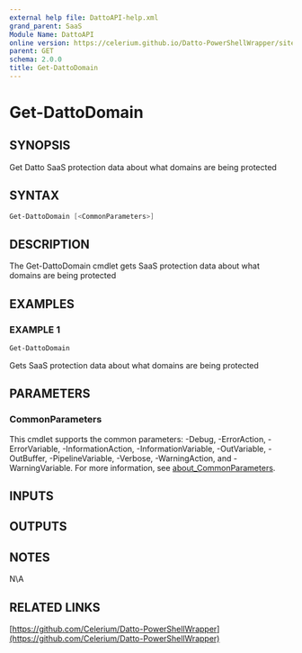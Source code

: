 ```yaml
---
external help file: DattoAPI-help.xml
grand_parent: SaaS
Module Name: DattoAPI
online version: https://celerium.github.io/Datto-PowerShellWrapper/site/SaaS/Get-DattoDomain.html
parent: GET
schema: 2.0.0
title: Get-DattoDomain
---
```


# Get-DattoDomain

## SYNOPSIS
Get Datto SaaS protection data about what domains are being protected

## SYNTAX

```powershell
Get-DattoDomain [<CommonParameters>]
```

## DESCRIPTION
The Get-DattoDomain cmdlet gets SaaS protection data
about what domains are being protected

## EXAMPLES

### EXAMPLE 1
```powershell
Get-DattoDomain
```

Gets SaaS protection data about what domains are being protected

## PARAMETERS

### CommonParameters
This cmdlet supports the common parameters: -Debug, -ErrorAction, -ErrorVariable, -InformationAction, -InformationVariable, -OutVariable, -OutBuffer, -PipelineVariable, -Verbose, -WarningAction, and -WarningVariable. For more information, see [about_CommonParameters](http://go.microsoft.com/fwlink/?LinkID=113216).

## INPUTS

## OUTPUTS

## NOTES
N\A

## RELATED LINKS

[https://github.com/Celerium/Datto-PowerShellWrapper](https://github.com/Celerium/Datto-PowerShellWrapper)

